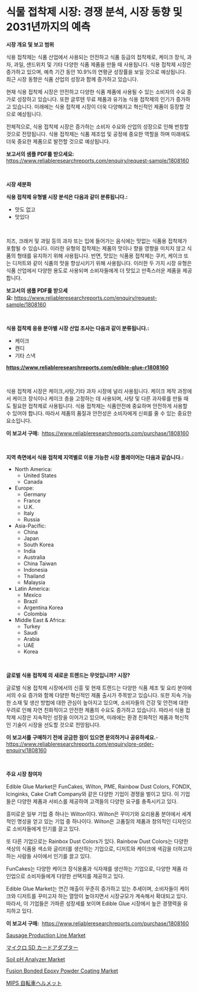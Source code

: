 <p><h1>식물 접착제 시장: 경쟁 분석, 시장 동향 및 2031년까지의 예측</h1></p><p><strong>시장 개요 및 보고 범위</strong></p>
<p><p>식용 접착제는 식품 산업에서 사용되는 안전하고 식품 등급의 접착제로, 케이크 장식, 과자, 과일, 샌드위치 및 기타 다양한 식품 제품을 만들 때 사용됩니다. 식용 접착제 시장은 증가하고 있으며, 예측 기간 동안 10.9%의 연평균 성장률을 보일 것으로 예상됩니다. 최근 시장 동향은 식품 산업의 성장과 함께 증가하고 있습니다.</p><p>현재 식용 접착제 시장은 안전하고 다양한 식품 제품에 사용될 수 있는 소비자의 수요 증가로 성장하고 있습니다. 또한 글루텐 무료 제품과 유기농 식용 접착제의 인기가 증가하고 있습니다. 미래에는 식용 접착제 시장이 더욱 다양해지고 혁신적인 제품이 등장할 것으로 예상됩니다.</p><p>전체적으로, 식용 접착제 시장은 증가하는 소비자 수요와 산업의 성장으로 인해 번창할 것으로 전망됩니다. 식용 접착제는 식품 제조업 및 공정에 중요한 역할을 하며 미래에도 더욱 중요한 제품으로 발전할 것으로 예상됩니다.</p></p>
<p><strong>보고서의 샘플 PDF를 받으세요:</strong> <a href="https://www.reliableresearchreports.com/enquiry/request-sample/1808160">https://www.reliableresearchreports.com/enquiry/request-sample/1808160</a></p>
<p>&nbsp;</p>
<p><strong>시장 세분화</strong></p>
<p><strong>식용 접착제 유형별 시장 분석은 다음과 같이 분류됩니다.:</strong></p>
<p><ul><li>맛도 없고</li><li>맛있다</li></ul></p>
<p>&nbsp;</p>
<p><p>치즈, 크래커 및 과일 등의 과자 또는 입에 들어가는 음식에는 맛없는 식품용 접착제가 포함될 수 있습니다. 이러한 유형의 접착제는 제품의 맛이나 향을 영향을 미치지 않고 식품의 형태를 유지하기 위해 사용됩니다. 반면, 맛있는 식품용 접착제는 쿠키, 케이크 또는 디저트와 같이 식품의 맛을 향상시키기 위해 사용됩니다. 이러한 두 가지 시장 유형은 식품 산업에서 다양한 용도로 사용되며 소비자들에게 더 맛있고 만족스러운 제품을 제공합니다.</p></p>
<p><strong>보고서의 샘플 PDF를 받으세요:</strong>&nbsp;<a href="https://www.reliableresearchreports.com/enquiry/request-sample/1808160">https://www.reliableresearchreports.com/enquiry/request-sample/1808160</a></p>
<p>&nbsp;</p>
<p><strong> 식용 접착제 응용 분야별 시장 산업 조사는 다음과 같이 분류됩니다.:</strong></p>
<p><ul><li>케이크</li><li>캔디</li><li>기타 스낵</li></ul></p>
<p><strong><a href="https://www.reliableresearchreports.com/edible-glue-r1808160">https://www.reliableresearchreports.com/edible-glue-r1808160</a></strong></p>
<p>&nbsp;</p>
<p><p>식용 접착제 시장은 케이크,사탕,기타 과자 시장에 널리 사용됩니다. 케이크 제작 과정에서 케이크 장식이나 케이크 층을 고정하는 데 사용되며, 사탕 및 다른 과자류를 만들 때도 필요한 접착제로 사용됩니다. 식용 접착제는 식품안전에 중요하며 안전하게 사용할 수 있어야 합니다. 따라서 제품의 품질과 안전성은 소비자에게 신뢰를 줄 수 있는 중요한 요소입니다.</p></p>
<p><strong>이 보고서 구매:</strong>&nbsp; <a href="https://www.reliableresearchreports.com/purchase/1808160">https://www.reliableresearchreports.com/purchase/1808160</a></p>
<p>&nbsp;</p>
<p><strong>지역 측면에서 식용 접착제 지역별로 이용 가능한 시장 플레이어는 다음과 같습니다.:</strong></p>
<p><ul>
    <li>
        North America:
        <ul>
            <li>United States</li>
            <li>Canada</li>
        </ul>
    </li>
    <li>
        Europe:
        <ul>
            <li>Germany</li>
            <li>France</li>
            <li>U.K.</li>
            <li>Italy</li>
            <li>Russia</li>
        </ul>
    </li>
    <li>
        Asia-Pacific:
        <ul>
            <li>China</li>
            <li>Japan</li>
            <li>South Korea</li>
            <li>India</li>
            <li>Australia</li>
            <li>China Taiwan</li>
            <li>Indonesia</li>
            <li>Thailand</li>
            <li>Malaysia</li>
        </ul>
    </li>
    <li>
        Latin America:
        <ul>
            <li>Mexico</li>
            <li>Brazil</li>
            <li>Argentina Korea</li>
            <li>Colombia</li>
        </ul>
    </li>
    <li>
        Middle East & Africa:
        <ul>
            <li>Turkey</li>
            <li>Saudi</li>
            <li>Arabia</li>
            <li>UAE</li>
            <li>Korea</li>
        </ul>
    </li>
    </ul></p>
<p>&nbsp;</p>
<p><strong>글로벌 식용 접착제 의 새로운 트렌드는 무엇입니까? 시장?</strong></p>
<p><p>글로벌 식용 접착제 시장에서의 신흥 및 현재 트렌드는 다양한 식품 제조 및 요리 분야에서의 수요 증가와 함께 다양한 혁신적인 제품 출시가 주목받고 있습니다. 또한 지속 가능한 소재 및 생산 방법에 대한 관심이 높아지고 있으며, 소비자들의 건강 및 안전에 대한 우려로 인해 자연 친화적이고 안전한 제품의 수요도 증가하고 있습니다. 따라서 식용 접착제 시장은 지속적인 성장을 이어가고 있으며, 미래에는 환경 친화적인 제품과 혁신적인 기술이 시장을 선도할 것으로 전망됩니다.</p></p>
<p><strong>이 보고서를 구매하기 전에 궁금한 점이 있으면 문의하거나 공유하세요.</strong>- <a href="https://www.reliableresearchreports.com/enquiry/pre-order-enquiry/1808160">https://www.reliableresearchreports.com/enquiry/pre-order-enquiry/1808160</a></p>
<p>&nbsp;</p>
<p><strong>주요 시장 참여자</strong></p>
<p><p>Edible Glue Market은 FunCakes, Wilton, PME, Rainbow Dust Colors, FONDX, Icinginks, Cake Craft Company와 같은 다양한 기업이 경쟁을 벌이고 있다. 이 기업들은 다양한 제품과 서비스를 제공하여 고객들의 다양한 요구를 충족시키고 있다.</p><p>흥미로운 일부 기업 중 하나는 Wilton이다. Wilton은 꾸미기와 요리용품 분야에서 세계적인 명성을 얻고 있는 기업 중 하나이다. Wilton은 고품질의 제품과 창의적인 디자인으로 소비자들에게 인기를 끌고 있다.</p><p>또 다른 기업으로는 Rainbox Dust Colors가 있다. Rainbow Dust Colors는 다양한 색상의 식품용 색소와 글리터를 생산하는 기업으로, 디저트와 케이크에 색감을 더하고자 하는 사람들 사이에서 인기를 끌고 있다.</p><p>FunCakes는 다양한 케이크 장식용품과 식자재를 생산하는 기업으로, 다양한 제품 라인업으로 소비자들에게 다양한 선택지를 제공하고 있다.</p><p>Edible Glue Market는 연간 매출이 꾸준히 증가하고 있는 추세이며, 소비자들이 케이크와 디저트를 꾸미고자 하는 열망이 높아지면서 시장규모가 계속해서 확대되고 있다. 따라서, 이 기업들은 가파른 성장세를 보이며 Edible Glue 시장에서 높은 경쟁력을 유지하고 있다.</p></p>
<p><strong>이 보고서 구매:</strong>&nbsp;&nbsp;<a href="https://www.reliableresearchreports.com/purchase/1808160">https://www.reliableresearchreports.com/purchase/1808160</a></p>
<p><p><a href="https://view.publitas.com/reportprime-1/sausage-production-line-market-exploring-market-share-market-trends-and-future-growth/">Sausage Production Line Market</a></p><p><a href="https://github.com/roulaayoub-saad/Market-Research-Report-List-1/blob/main/929482642513.md">マイクロ SD カードアダプター</a></p><p><a href="https://view.publitas.com/reportprime-1/soil-ph-analyzer-market-trends-and-market-analysis-forecasted-for-period-2024-2031/">Soil pH Analyzer Market</a></p><p><a href="https://issuu.com/reportprime-2/docs/fusion-bonded-epoxy-powder-coating-market-size-203">Fusion Bonded Epoxy Powder Coating Market</a></p><p><a href="https://github.com/zjkmgcs938405/Market-Research-Report-List-1/blob/main/147818542517.md">MIPS 自転車ヘルメット</a></p></p>
